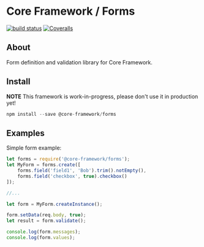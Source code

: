 Core Framework / Forms
======================

[![build status][travis-image]][travis-url]
[![Coveralls][coveralls-image]][coveralls-url]

[travis-image]: https://img.shields.io/travis/core-framework-js/forms.svg?style=flat-square
[travis-url]: https://travis-ci.org/core-framework-js/forms
[coveralls-image]: https://img.shields.io/coveralls/core-framework-js/forms.svg?style=flat-square
[coveralls-url]: https://coveralls.io/r/core-framework-js/forms?branch=master


About
-----

Form definition and validation library for Core Framework.


Install
-------

**NOTE** This framework is work-in-progress, please don't use it in production yet!

```js
npm install --save @core-framework/forms
```


Examples
--------

Simple form example:

```js
let forms = require('@core-framework/forms');
let MyForm = forms.create([
    forms.field('field1', 'Bob').trim().notEmpty(),
    forms.field('checkbox', true).checkbox()
]);

//...

let form = MyForm.createInstance();

form.setData(req.body, true);
let result = form.validate();

console.log(form.messages);
console.log(form.values);
```

